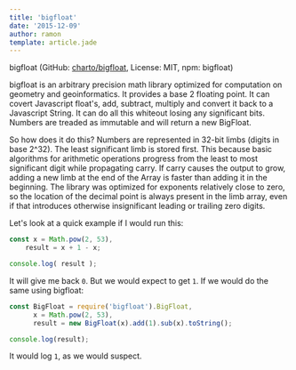 ```yaml
---
title: 'bigfloat'
date: '2015-12-09'
author: ramon
template: article.jade
---
```


bigfloat (GitHub: [charto/bigfloat](https://github.com/charto/bigfloat), License: MIT, npm: bigfloat)

bigfloat is an arbitrary precision math library optimized for computation on geometry and geoinformatics. It provides a base 2 floating point.
It can covert Javascript float's, add, subtract, multiply and convert it back to a Javascript String. It can do all this whiteout losing any significant bits. Numbers are  treaded as immutable and will return a new BigFloat.

So how does it do this?
Numbers are represented in 32-bit limbs (digits in base 2^32).
The least significant limb is stored first. This because basic algorithms for arithmetic operations progress from the least to most significant digit while propagating carry. If carry causes the output to grow, adding a new limb at the end of the Array is faster than adding it in the beginning.
The library was optimized for exponents relatively close to zero, so the location of the decimal point is always present in the limb array, even if that introduces otherwise insignificant leading or trailing zero digits.

Let's look at a quick example if I would run this:
```javascript
const x = Math.pow(2, 53),
	result = x + 1 - x;

console.log( result );
```
It will give me back `0`. But we would expect to get `1`. If we would do the same using bigfloat:

```javascript
const BigFloat = require('bigfloat').BigFloat,
 	  x = Math.pow(2, 53),
	  result = new BigFloat(x).add(1).sub(x).toString();

console.log(result);
```
It would log `1`, as we would suspect.
